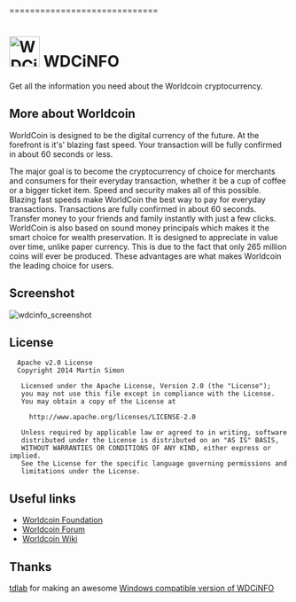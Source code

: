 =============================
<h1><img src="https://raw.github.com/c0ding/WDCinfo/master/doc/worldcoin.png" height=55 alt="WDCinfo" title="WDCinfo"> WDCiNFO</h1>

Get all the information you need about the Worldcoin cryptocurrency.

## More about Worldcoin

WorldCoin is designed to be the digital currency of the future. At the forefront is it's' blazing fast speed. Your transaction will be fully confirmed in about 60 seconds or less.

The major goal is to become the cryptocurrency of choice for merchants and consumers for their everyday transaction, whether it be a cup of coffee or a bigger ticket item. Speed and security makes all of this possible. Blazing fast speeds make WorldCoin the best way to pay for everyday transactions. Transactions are fully confirmed in about 60 seconds. Transfer money to your friends and family instantly with just a few clicks. WorldCoin is also based on sound money principals which makes it the smart choice for wealth preservation. It is designed to appreciate in value over time, unlike paper currency. This is due to the fact that only 265 million coins will ever be produced. These advantages are what makes Worldcoin the leading choice for users.

## Screenshot

<img src="https://raw.github.com/c0ding/WDCiNFO/master/doc/screenshot.png" alt="wdcinfo_screenshot" title="wdcinfo_screenshot">

## License

```
  Apache v2.0 License
  Copyright 2014 Martin Simon

   Licensed under the Apache License, Version 2.0 (the "License");
   you may not use this file except in compliance with the License.
   You may obtain a copy of the License at

     http://www.apache.org/licenses/LICENSE-2.0

   Unless required by applicable law or agreed to in writing, software
   distributed under the License is distributed on an "AS IS" BASIS,
   WITHOUT WARRANTIES OR CONDITIONS OF ANY KIND, either express or implied.
   See the License for the specific language governing permissions and
   limitations under the License.

```

## Useful links

* [Worldcoin Foundation](http://worldcoinfoundation.org/)
* [Worldcoin Forum](http://worldcoinforum.org/)
* [Worldcoin Wiki](http://www.wdcwiki.org/wiki/Main_Page)

## Thanks

[tdlab](https://github.com/tdlab) for making an awesome [Windows compatible version of WDCiNFO](https://github.com/tdlab/WDCiNFO-Win)
